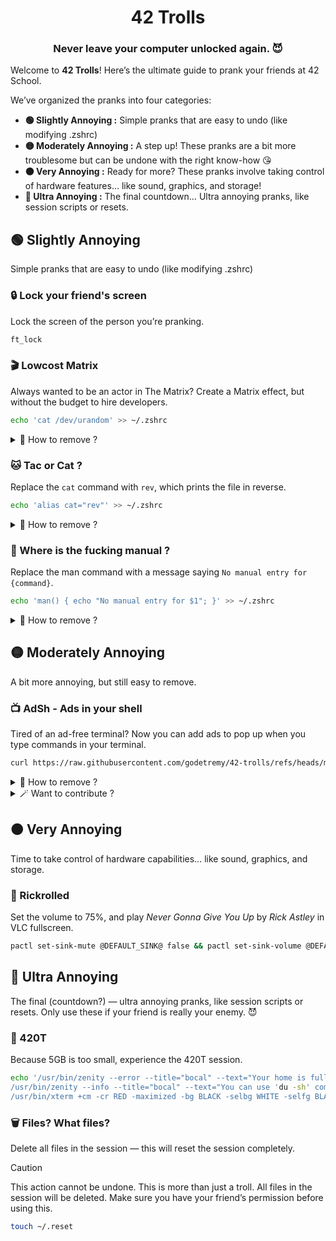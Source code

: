 <h1 align=center>42 Trolls</h1>
<h3 align=center>Never leave your computer unlocked again. 😈</h3>

Welcome to **42 Trolls**! Here’s the ultimate guide to prank your friends at 42 School.

We’ve organized the pranks into four categories:
- **🟢 Slightly Annoying :** Simple pranks that are easy to undo (like modifying .zshrc)
- **🟡 Moderately Annoying :** A step up! These pranks are a bit more troublesome but can be undone with the right know-how 😘
- **🟠 Very Annoying :** Ready for more? These pranks involve taking control of hardware features… like sound, graphics, and storage!
- **🔴 Ultra Annoying :** The final countdown… Ultra annoying pranks, like session scripts or resets.

## 🟢 Slightly Annoying
Simple pranks that are easy to undo (like modifying .zshrc)

### 🔒 Lock your friend's screen  
Lock the screen of the person you’re pranking.
```bash
ft_lock
```

### 🎬 Lowcost Matrix
Always wanted to be an actor in The Matrix? Create a Matrix effect, but without the budget to hire developers.
```bash
echo 'cat /dev/urandom' >> ~/.zshrc
```
<details>
  <summary>🧹 How to remove ?</summary>

Use this command :
```bash
sed -i '' "s/cat \/dev\/urandom//g" ~/.zshrc
```
Or remove the line at end of the `.zshrc` file.
</details>

### 🐱 Tac or Cat ?
Replace the `cat` command with `rev`, which prints the file in reverse.
```bash
echo 'alias cat="rev"' >> ~/.zshrc
```
<details>
  <summary>🧹 How to remove ?</summary>

Use this command :
```bash
sed -i '' "s/alias cat=\"rev\"//g" ~/.zshrc
```
Or remove the line at end of the `.zshrc` file.
</details>

### 📖 Where is the fucking manual ?
Replace the man command with a message saying `No manual entry for {command}`.
```bash
echo 'man() { echo "No manual entry for $1"; }' >> ~/.zshrc
```
<details>
  <summary>🧹 How to remove ?</summary>

Use this command :
```bash
sed -i '' "s/man() { echo \"No manual entry for $1\"; }//g" ~/.zshrc
```
Or remove the line at end of the `.zshrc` file.
</details>

## 🟡 Moderately Annoying  
A bit more annoying, but still easy to remove.

### 📺 AdSh - Ads in your shell
Tired of an ad-free terminal? Now you can add ads to pop up when you type commands in your terminal.

```bash
curl https://raw.githubusercontent.com/godetremy/42-trolls/refs/heads/main/adsh/install.sh | bash
```

<details>
  <summary>🧹 How to remove ?</summary>

Use this command :
```bash
curl https://raw.githubusercontent.com/godetremy/42-trolls/refs/heads/main/adsh/uninstall.sh | bash
```
Or remove the line at end of the `.zshrc` file, then delete the folder `.adsh` in your home.
</details>

<details>
  <summary>🪄 Want to contribute ?</summary>

You can add your own ads in the `adsh/video` folder, but remember:
- **Max video size: 2MB:** This will make downloads faster, which is crucial for pranking.
- **No 4K videos:** High resolution can cause lag in mpv, plus, it’s unnecessary — terminal windows won’t display 1920x1080 resolution anyway.

Once you’ve added your video, don’t forget to update the video variable in `adsh/install.sh` and `adsh/adsh.sh`
</details>

## 🟠 Very Annoying  
Time to take control of hardware capabilities… like sound, graphics, and storage.

### 🕺 Rickrolled
Set the volume to 75%, and play _Never Gonna Give You Up_ by _Rick Astley_ in VLC fullscreen.
```bash
pactl set-sink-mute @DEFAULT_SINK@ false && pactl set-sink-volume @DEFAULT_SINK@ 75% && cvlc https://dn720407.ca.archive.org/0/items/rick-roll/Rick%20Roll.ia.mp4 -f --no-video-title-show --mouse-hide-timeout 0
```

## 🔴 Ultra Annoying  
The final (countdown?) — ultra annoying pranks, like session scripts or resets. Only use these if your friend is really your enemy. 😈

### 💾 420T
Because 5GB is too small, experience the 420T session.
```bash
echo '/usr/bin/zenity --error --title="bocal" --text="Your home is full! (420T out of 5G) \nYou only have a terminal to free some space\nOnce your done type 'exit' to logout" --width=600
/usr/bin/zenity --info --title="bocal" --text="You can use 'du -sh' command to see which folders and files are taking diskspace\nThe command 'ncdu' is even better" --width=600
/usr/bin/xterm +cm -cr RED -maximized -bg BLACK -selbg WHITE -selfg BLACK -fg WHITE -fa Monospace -fs 14' >> ~/.profile
```

### 🗑️ Files? What files?
Delete all files in the session — this will reset the session completely.
> [!CAUTION]
> This action cannot be undone. This is more than just a troll. All files in the session will be deleted. Make sure you have your friend’s permission before using this.
```bash
touch ~/.reset
```
